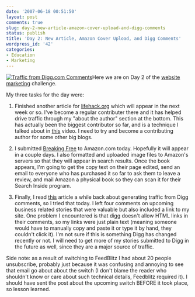 ```yaml
---
date: '2007-06-18 00:51:50'
layout: post
comments: true
slug: day-2-new-article-amazon-cover-upload-and-digg-comments
status: publish
title: 'Day 2: New Article, Amazon Cover Upload, and Digg Comments'
wordpress_id: '42'
categories:
- Education
- Marketing
---
```


[![Traffic from Digg.com Comments](http://s3.amazonaws.com/oldbloguploads/2007/06/picture-41-150x150.png)](http://s3.amazonaws.com/oldbloguploads/2007/06/picture-41.png)Here we are on Day 2 of the [website marketing](http://brianarmstrong.org/posts/06/16/website-marketing-three-tasks-per-day-for-a-month/) challenge.

My three tasks for the day were:



	
  1. Finished another article for [lifehack.org](http://www.lifehack.org) which will appear in the next week or so.  I've become a regular contributer there and it has helped drive traffic through my "about the author" section at the bottom.  This has actually been the biggest contributor so far, and is a technique I talked about in [this](http://brianarmstrong.org/posts/06/12/the-top-five-ways-to-market-your-business-for-free/) video.  I need to try and become a contributing author for some other big blogs.

	
  2. I submitted [Breaking Free](http://www.startbreakingfree.com/?page_id=24) to Amazon.com today.  Hopefully it will appear in a couple days.  I also formatted and uploaded image files to Amazon's servers so that they will appear in search results.  Once the book appears, I'm going to get the copy text on their page edited, send an email to everyone who has purchased it so far to ask them to leave a review, and mail Amazon a physical book so they can scan it for their Search Inside program.

	
  3. Finally, I read [this](http://www.google.com/url?sa=t&ct=res&cd=3&url=http%3A%2F%2Fwww.seomoz.org%2Fblog%2Fguide-to-traffic-from-digg-comments&ei=Bgx2Rq26EpL0qALnjqXxDQ&usg=AFQjCNE9oPepYyrka8s7zJv0v-zkJdPuaQ&sig2=RkQY7OIC_IJolrQTwO7mcA) article a while back about generating traffic from Digg comments, so I tried that today.  I left four comments on upcoming business related stories that were valuable but also included a link to my site.  One problem I encountered is that digg doesn't allow HTML links in their comments, so my links were just plain text (meaning someone would have to manually copy and paste it or type it by hand, they couldn't click it).  I'm not sure if this is something Digg has changed recently or not.  I will need to get more of my stories submitted to Digg in the future as well, since they are a major source of traffic.



Side note: as a result of switching to FeedBlitz I had about 20 people unsubscribe, probably just because it was confusing and annoying to see that email go about about the switch (I don't blame the reader who shouldn't know or care about such technical details, Feedblitz required it).  I should have sent the post about the upcoming switch BEFORE it took place, so lesson learned.
